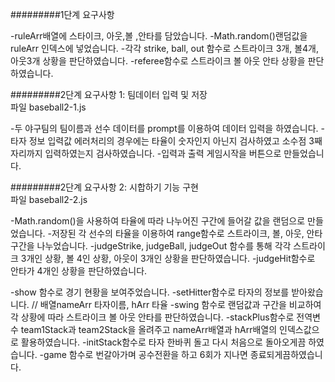 #########1단계 요구사항

-ruleArr배열에 스타이크, 아웃,볼 ,안타를 담았습니다.
-Math.random()랜덤값을 ruleArr 인덱스에 넣었습니다. 
-각각 strike, ball, out 함수로 스트라이크 3개, 볼4개, 아웃3개 상황을 판단하였습니다.
-referee함수로 스트라이크 볼 아웃 안타 상황을 판단하였습니다.



#########2단계 요구사항 1: 팀데이터 입력 및 저장      
파일 baseball2-1.js

-두 야구팀의 팀이름과 선수 데이터를 prompt를 이용하여 데이터 입력을 하였습니다.
-타자 정보 입력값 에러처리의 경우에는 타율이 숫자인지 아닌지 검사하였고 소수점 3째자리까지 입력하였는지 검사하였습니다.
-입력과 출력 게임시작을 버튼으로 만들었습니다.



#########2단계 요구사항 2: 시합하기 기능 구현         
파일 baseball2-2.js 

-Math.random()을 사용하여 타율에 따라 나누어진 구간에 들어갈 값을 랜덤으로 만들었습니다.
-저장된 각 선수의 타율을 이용하여 range함수로  스트라이크, 볼, 아웃, 안타구간을 나누었습니다.
-judgeStrike, judgeBall, judgeOut 함수를 통해 각각 스트라이크 3개인 상황, 볼 4인 상황, 아웃이 3개인 상황을 판단하였습니다.
-judgeHit함수로 안타가 4개인 상황을 판단하였습니다.

-show 함수로 경기 현황을 보여주었습니다.
-setHitter함수로 타자의 정보를 받아왔습니다. // 배열nameArr 타자이름, hArr 타율
-swing 함수로 랜덤값과 구간을 비교하여 각 상황에 따라 스트라이크 볼 아웃 안타를 판단하였습니다.
-stackPlus함수로 전역변수 team1Stack과 team2Stack을 올려주고 nameArr배열과 hArr배열의 인덱스값으로 활용하였습니다.
-initStack함수로 타자 한바퀴 돌고 다시 처음으로 돌아오게끔 하였습니다.
-game 함수로 번갈아가며 공수전환을 하고 6회가 지나면 종료되게끔하였습니다.
